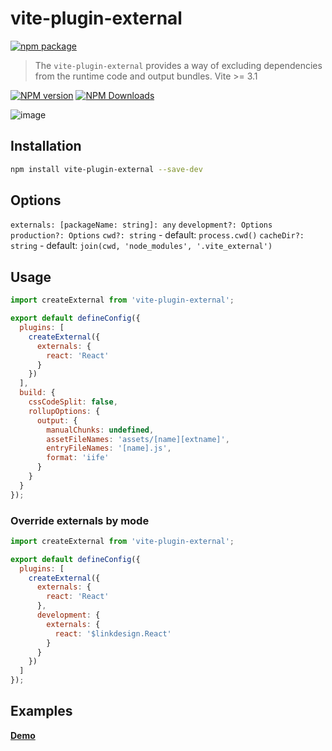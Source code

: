 # vite-plugin-external

[![npm package](https://nodei.co/npm/vite-plugin-external.png?downloads=true&downloadRank=true&stars=true)](https://www.npmjs.com/package/vite-plugin-external)

> The `vite-plugin-external` provides a way of excluding dependencies from the runtime code and output bundles. Vite >= 3.1

[![NPM version](https://img.shields.io/npm/v/vite-plugin-external.svg?style=flat)](https://npmjs.org/package/vite-plugin-external)
[![NPM Downloads](https://img.shields.io/npm/dm/vite-plugin-external.svg?style=flat)](https://npmjs.org/package/vite-plugin-external)

![image](https://user-images.githubusercontent.com/6262382/126889725-a5d276ad-913a-4498-8da1-2aa3fd1404ab.png)

## Installation

```bash
npm install vite-plugin-external --save-dev
```

## Options

`externals: [packageName: string]: any`
`development?: Options`
`production?: Options`
`cwd?: string` - default: `process.cwd()`
`cacheDir?: string` - default: `join(cwd, 'node_modules', '.vite_external')`

## Usage

```js
import createExternal from 'vite-plugin-external';

export default defineConfig({
  plugins: [
    createExternal({
      externals: {
        react: 'React'
      }
    })
  ],
  build: {
    cssCodeSplit: false,
    rollupOptions: {
      output: {
        manualChunks: undefined,
        assetFileNames: 'assets/[name][extname]',
        entryFileNames: '[name].js',
        format: 'iife'
      }
    }
  }
});
```

### Override externals by mode

```js
import createExternal from 'vite-plugin-external';

export default defineConfig({
  plugins: [
    createExternal({
      externals: {
        react: 'React'
      },
      development: {
        externals: {
          react: '$linkdesign.React'
        }
      }
    })
  ]
});
```

## Examples

**[Demo](examples/react)**
